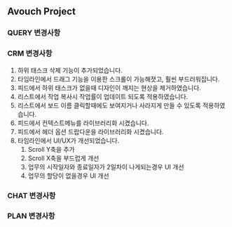 ## Avouch Project

### QUERY 변경사항

### CRM 변경사항

1. 하위 태스크 삭제 기능이 추가되었습니다.
2. 타임라인에서 드래그 기능을 이용한 스크롤이 가능해졋고, 훨씬 부드러워집니다.
3. 피드에서 하위 태스크가 없을때 디자인이 깨지는 현상을 제거하였습니다.
4. 리스트에서 작업 복사시 작업률이 업데이트 되도록 적용하였습니다.
5. 리스트에서 보드 이름 클릭할때에도 보여지거나 사라지게 만들 수 있도록 적용하였습니다.
6. 피드에서 컨텍스트메뉴를 라이브러리화 시켰습니다.
7. 피드에서 헤더 옵션 드랍다운을 라이브러리화 시켰습니다.
8. 타임라인에서 UI/UX가 개선되었습니다.
   1. Scroll Y축을 추가
   2. Scroll X축을 부드럽게 개선
   3. 업무의 시작일자와 종료일자가 2일차이 나게되는경우 UI 개선
   4. 업무의 할당이 없을경우 UI 개선
### CHAT 변경사항

### PLAN 변경사항